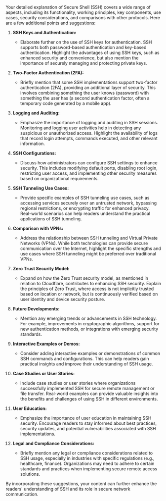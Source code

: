 Your detailed explanation of Secure Shell (SSH) covers a wide range of aspects, including its functionality, working principles, key components, use cases, security considerations, and comparisons with other protocols. Here are a few additional points and suggestions:

1. **SSH Keys and Authentication:**
   - Elaborate further on the use of SSH keys for authentication. SSH supports both password-based authentication and key-based authentication. Highlight the advantages of using SSH keys, such as enhanced security and convenience, but also mention the importance of securely managing and protecting private keys.

2. **Two-Factor Authentication (2FA):**
   - Briefly mention that some SSH implementations support two-factor authentication (2FA), providing an additional layer of security. This involves combining something the user knows (password) with something the user has (a second authentication factor, often a temporary code generated by a mobile app).

3. **Logging and Auditing:**
   - Emphasize the importance of logging and auditing in SSH sessions. Monitoring and logging user activities help in detecting any suspicious or unauthorized access. Highlight the availability of logs that record login attempts, commands executed, and other relevant information.

4. **SSH Configurations:**
   - Discuss how administrators can configure SSH settings to enhance security. This includes modifying default ports, disabling root login, restricting user access, and implementing other security measures based on organizational requirements.

5. **SSH Tunneling Use Cases:**
   - Provide specific examples of SSH tunneling use cases, such as accessing services securely over an untrusted network, bypassing regional restrictions, or encrypting traffic for enhanced privacy. Real-world scenarios can help readers understand the practical applications of SSH tunneling.

6. **Comparison with VPNs:**
   - Address the relationship between SSH tunneling and Virtual Private Networks (VPNs). While both technologies can provide secure communication over the Internet, highlight the specific strengths and use cases where SSH tunneling might be preferred over traditional VPNs.

7. **Zero Trust Security Model:**
   - Expand on how the Zero Trust security model, as mentioned in relation to Cloudflare, contributes to enhancing SSH security. Explain the principles of Zero Trust, where access is not implicitly trusted based on location or network, but is continuously verified based on user identity and device security posture.

8. **Future Developments:**
   - Mention any emerging trends or advancements in SSH technology. For example, improvements in cryptographic algorithms, support for new authentication methods, or integrations with emerging security standards.

9. **Interactive Examples or Demos:**
   - Consider adding interactive examples or demonstrations of common SSH commands and configurations. This can help readers gain practical insights and improve their understanding of SSH usage.

10. **Case Studies or User Stories:**
    - Include case studies or user stories where organizations successfully implemented SSH for secure remote management or file transfer. Real-world examples can provide valuable insights into the benefits and challenges of using SSH in different environments.

11. **User Education:**
    - Emphasize the importance of user education in maintaining SSH security. Encourage readers to stay informed about best practices, security updates, and potential vulnerabilities associated with SSH implementations.

12. **Legal and Compliance Considerations:**
    - Briefly mention any legal or compliance considerations related to SSH usage, especially in industries with specific regulations (e.g., healthcare, finance). Organizations may need to adhere to certain standards and practices when implementing secure remote access solutions.

By incorporating these suggestions, your content can further enhance the readers' understanding of SSH and its role in secure network communication.
